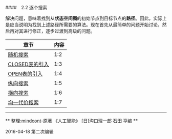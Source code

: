 ####　2.2 逐个搜索

解决问题，意味着找到从**状态空间图**的初始节点到目标节点的**路径**。因此，实际上是应当说明为找到上述路径所需要的算法。现在首先从最简单的问题开始讨论，然后再对其进行修正，逐步过渡到高级的问题。

| 章节 | 内容 |
| -- | -- |
| [随机搜索](随机搜索.html) | 1:2 |
| [CLOSED表的引入](CLOSED表的引入.html) | 1:3 |
| [OPEN表的引入](OPEN表的引入.html) | 1:4 |
| [纵向搜索](纵向搜索.html) | 1:5 |
| [横向搜索](横向搜索.html)| 1:6 |
| [均一代价搜索](均一代价搜索.html) | 1:7 |

---
** 整理:[mindcont](https://github.com/mindcont)-原著 《人工智能》 [日]沟口理一郎 石田 亨编 **

2016-04-18 第二次编辑